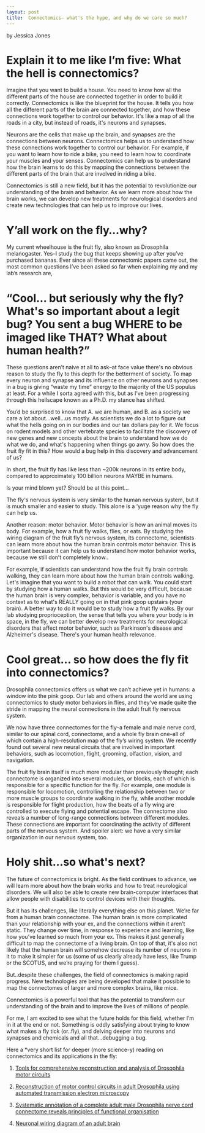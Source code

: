 ```yaml
---
layout: post
title:  Connectomics– what's the hype, and why do we care so much?
---
```


by Jessica Jones

Explain it to me like I’m five: What the hell is connectomics?
====


Imagine that you want to build a house. You need to know how all the different parts of the house are connected together in order to build it correctly. Connectomics is like the blueprint for the house. It tells you how all the different parts of the brain are connected together, and how these connections work together to control our behavior. It's like a map of all the roads in a city, but instead of roads, it's neurons and synapses.

Neurons are the cells that make up the brain, and synapses are the connections between neurons. Connectomics helps us to understand how these connections work together to control our behavior. For example, if you want to learn how to ride a bike, you need to learn how to coordinate your muscles and your senses. Connectomics can help us to understand how the brain learns to do this by mapping the connections between the different parts of the brain that are involved in riding a bike.

Connectomics is still a new field, but it has the potential to revolutionize our understanding of the brain and behavior. As we learn more about how the brain works, we can develop new treatments for neurological disorders and create new technologies that can help us to improve our lives.

Y’all work on the fly…why?
====
My current wheelhouse is the fruit fly, also known as Drosophila melanogaster. Yes–I study the bug that keeps showing up after you’ve purchased bananas. Ever since all these connectomic papers came out, the most common questions I’ve been asked so far when explaining my and my lab’s research are,

“Cool… but seriously why the fly? What's so important about a legit bug? You sent a bug WHERE to be imaged like THAT? What about human health?”
====
These questions aren’t naive at all to ask–at face value there's no obvious reason to study the fly to this depth for the betterment of society. To map every neuron and synapse and its influence on other neurons and synapses in a bug is giving “waste my time” energy to the majority of the US populus at least. For a while I sorta agreed with this, but as I’ve been progressing through this hellscape known as a Ph.D. my stance has shifted.

You’d be surprised to know that A. we are human, and B. as a society we care a lot about…well…us mostly. As scientists we do a lot to figure out what the hells going on in our bodies and our tax dollars pay for it. We focus on rodent models and other vertebrate species to facilitate the discovery of new genes and new concepts about the brain to understand how we do what we do, and what's happening when things go awry. So how does the fruit fly fit in this? How would a bug help in this discovery and advancement of us?

In short, the fruit fly has like less than ~200k neurons in its entire body, compared to approximately 100 billion neurons MAYBE in humans.

Is your mind blown yet? Should be at this point…

The fly's nervous system is very similar to the human nervous system, but it is much smaller and easier to study. This alone is a ‘yuge reason why the fly can help us.

Another reason: motor behavior. Motor behavior is how an animal moves its body. For example, how a fruit fly walks, flies, or eats. By studying the wiring diagram of the fruit fly’s nervous system, its connectome, scientists can learn more about how the human brain controls motor behavior. This is important because it can help us to understand how motor behavior works, because we still don’t completely know..

For example, if scientists can understand how the fruit fly brain controls walking, they can learn more about how the human brain controls walking. Let's imagine that you want to build a robot that can walk. You could start by studying how a human walks. But this would be very difficult, because the human brain is very complex, behavior is variable, and you have no context as to what's REALLY going on in that pink goop upstairs (your brain). A better way to do it would be to study how a fruit fly walks. By our lab studying proprioception, the sense that tells you where your body is in space, in the fly, we can better develop new treatments for neurological disorders that affect motor behavior, such as Parkinson's disease and Alzheimer's disease. There's your human health relevance.

Cool great… so how does the fly fit into connectomics?
====
Drosophila connectomics offers us what we can’t achieve yet in humans: a window into the pink goop. Our lab and others around the world are using connectomics to study motor behaviors in flies, and they’ve made quite the stride in mapping the neural connections in the adult fruit fly nervous system.

We now have three connectomes for the fly–a female and male nerve cord, similar to our spinal cord, connectome, and a whole fly brain one–all of which contain a high-resolution map of the fly’s wiring system. We recently found out several new neural circuits that are involved in important behaviors, such as locomotion, flight, grooming, olfaction, vision, and navigation.

The fruit fly brain itself is much more modular than previously thought; each connectome is organized into several modules, or blocks, each of which is responsible for a specific function for the fly. For example, one module is responsible for locomotion, controlling the relationship between two or more muscle groups to coordinate walking in the fly, while another module is responsible for flight production, how the beats of a fly wing are controlled to execute flying and potential escape. The connectome also reveals a number of long-range connections between different modules. These connections are important for coordinating the activity of different parts of the nervous system. And spoiler alert: we have a very similar organization in our nervous system, too.

Holy shit…so what's next?
====
The future of connectomics is bright. As the field continues to advance, we will learn more about how the brain works and how to treat neurological disorders. We will also be able to create new brain-computer interfaces that allow people with disabilities to control devices with their thoughts.

But it has its challenges, like literally everything else on this planet. We’re far from a human brain connectome. The human brain is more complicated than your relationship with your ex, and the connections within it aren’t static. They change over time, in response to experience and learning, like how you’ve learned so much from your ex. This makes it just generally difficult to map the connectome of a living brain. On top of that, it's also not likely that the human brain will somehow decrease its number of neurons in it to make it simpler for us (some of us clearly already have less, like Trump or the SCOTUS, and we’re praying for them I guess).

But..despite these challenges, the field of connectomics is making rapid progress. New technologies are being developed that make it possible to map the connectomes of larger and more complex brains, like mice.

Connectomics is a powerful tool that has the potential to transform our understanding of the brain and to improve the lives of millions of people.

For me, I am excited to see what the future holds for this field, whether I’m in it at the end or not. Something is oddly satisfying about trying to know what makes a fly tick (or..fly), and delving deeper into neurons and synapses and chemicals and all that…debugging a bug.

Here a *very short list for deeper (more science-y) reading on connectomics and its applications in the fly:

1. [Tools for comprehensive reconstruction and analysis of Drosophila motor circuits](https://www.biorxiv.org/content/10.1101/2022.12.15.520299v1)

2. [Reconstruction of motor control circuits in adult Drosophila using automated transmission electron microscopy](https://www.lee.hms.harvard.edu/phelps-hildebrand-graham-et-al-2021)

3. [Systematic annotation of a complete adult male Drosophila nerve cord connectome reveals principles of functional organisation](https://www.biorxiv.org/content/10.1101/2023.06.05.543407v1.full)

4. [Neuronal wiring diagram of an adult brain](https://www.biorxiv.org/content/10.1101/2023.06.27.546656v1)
